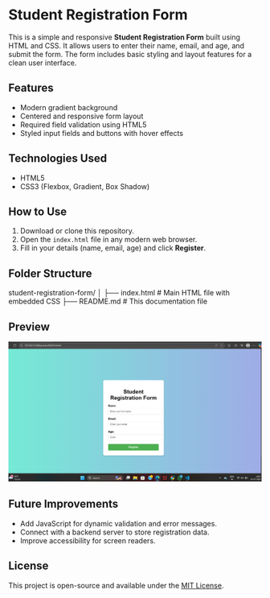 # Student Registration Form

This is a simple and responsive **Student Registration Form** built using HTML and CSS. It allows users to enter their name, email, and age, and submit the form. The form includes basic styling and layout features for a clean user interface.

## Features

- Modern gradient background
- Centered and responsive form layout
- Required field validation using HTML5
- Styled input fields and buttons with hover effects

## Technologies Used

- HTML5
- CSS3 (Flexbox, Gradient, Box Shadow)

## How to Use

1. Download or clone this repository.
2. Open the `index.html` file in any modern web browser.
3. Fill in your details (name, email, age) and click **Register**.

## Folder Structure
student-registration-form/
│
├── index.html # Main HTML file with embedded CSS
├── README.md # This documentation file

## Preview

![Screenshot of the Form](Screenshot%202025-07-31%20140722.png)




## Future Improvements

- Add JavaScript for dynamic validation and error messages.
- Connect with a backend server to store registration data.
- Improve accessibility for screen readers.

## License

This project is open-source and available under the [MIT License](https://opensource.org/licenses/MIT).




